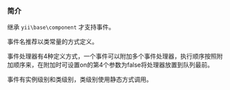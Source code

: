 <!--
 * @Author: your name
 * @Date: 2020-06-09 14:18:24
 * @LastEditTime: 2020-06-09 14:30:50
 * @LastEditors: Please set LastEditors
 * @Description: In User Settings Edit
 * @FilePath: \git_articles\articles\框架\yii2\activeRecord.md
--> 
### 简介

继承 `yii\base\component` 才支持事件。

事件名推荐以类常量的方式定义。

事件处理器有4种定义方式，一个事件可以附加多个事件处理器，执行顺序按照附加顺序来，在附加时可设置on的第4个参数为false将处理器放置到队列最前。

事件有实例级别和类级别，类级别使用静态方式调用。